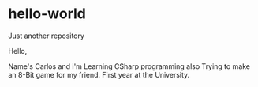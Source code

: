 # hello-world
Just another repository

Hello,

Name's Carlos and i'm Learning CSharp programming also Trying to make an 8-Bit game for my friend. First year at the University.
